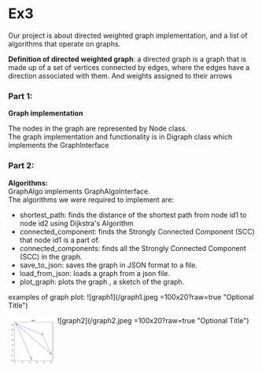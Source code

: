 # Ex3

Our project is about directed weighted graph implementation, and a list of algorithms that operate on graphs.

**Definition of directed weighted graph**:
a directed graph is a graph that is made up of a set of vertices connected by edges, where the edges have a direction
associated with them. And weights assigned to their arrows

### Part 1:

**Graph implementation**

The nodes in the graph are represented by Node class.   
The graph implementation and functionality is in Digraph class
which implements the GraphInterface

### Part 2:

**Algorithms:**   
GraphAlgo implements GraphAlgoInterface.   
The algorithms we were required to implement are:

* shortest_path: finds the distance of the shortest path from node id1 to node id2 using Dijkstra's Algorithm
* connected_component: finds the Strongly Connected Component (SCC) that node id1 is a part of.
* connected_components: finds all the Strongly Connected Component (SCC) in the graph.
* save_to_json: saves the graph in JSON format to a file.
* load_from_json: loads a graph from a json file.
* plot_graph: plots the graph , a sketch of the graph.

examples of graph plot:
![graph1](/graph1.jpeg =100x20?raw=true "Optional Title")

<a href="url"><img src="/graph1.jpeg" align="left" height="100" width="100" ></a>

![graph2](/graph2.jpeg =100x20?raw=true "Optional Title")

